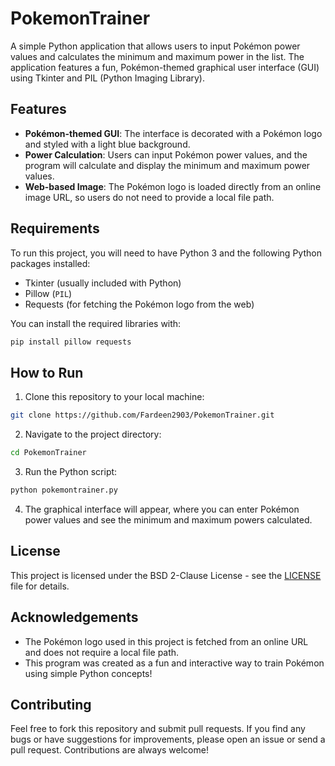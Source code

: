 # PokemonTrainer


A simple Python application that allows users to input Pokémon power values and calculates the minimum and maximum power in the list. The application features a fun, Pokémon-themed graphical user interface (GUI) using Tkinter and PIL (Python Imaging Library).

## Features

- **Pokémon-themed GUI**: The interface is decorated with a Pokémon logo and styled with a light blue background.
- **Power Calculation**: Users can input Pokémon power values, and the program will calculate and display the minimum and maximum power values.
- **Web-based Image**: The Pokémon logo is loaded directly from an online image URL, so users do not need to provide a local file path.

## Requirements

To run this project, you will need to have Python 3 and the following Python packages installed:

- Tkinter (usually included with Python)
- Pillow (`PIL`)
- Requests (for fetching the Pokémon logo from the web)

You can install the required libraries with:

```bash
pip install pillow requests
```

## How to Run

1. Clone this repository to your local machine:

```bash
git clone https://github.com/Fardeen2903/PokemonTrainer.git
```

2. Navigate to the project directory:

```bash
cd PokemonTrainer
```

3. Run the Python script:

```bash
python pokemontrainer.py
```

4. The graphical interface will appear, where you can enter Pokémon power values and see the minimum and maximum powers calculated.

## License

This project is licensed under the BSD 2-Clause License - see the [LICENSE](LICENSE) file for details.

## Acknowledgements

- The Pokémon logo used in this project is fetched from an online URL and does not require a local file path.
- This program was created as a fun and interactive way to train Pokémon using simple Python concepts!

## Contributing

Feel free to fork this repository and submit pull requests. If you find any bugs or have suggestions for improvements, please open an issue or send a pull request. Contributions are always welcome!

```

